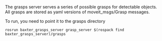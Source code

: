 The grasps server serves a series of possible grasps for detectable objects. All grasps are stored as yaml versions of moveit_msgs/Grasp messages. 

To run, you need to point it to the grasps directory

```
rosrun baxter_grasps_server grasp_server $(rospack find baxter_grasps_server)/grasps
```
